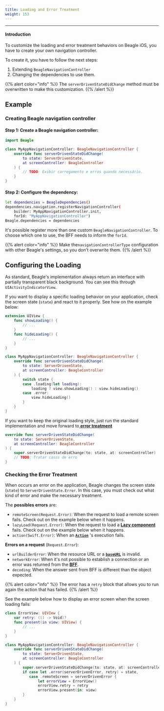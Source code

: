 ```yaml
---
title: Loading and Error Treatment
weight: 153
---
```


---

#### Introduction

To customize the loading and error treatment behaviors on Beagle iOS, you have to create your own navigation controller. 

To create it, you have to follow the next steps: 
1. Extending `BeagleNavigationController`
2. Changing the dependencies to use them. 

{{% alert color="info" %}}
The `serverDrivenStateDidChange` method must be overwritten to make this customization.
{{% /alert %}}

## Example
### Creating Beagle navigation controller

#### **Step 1**: Create a Beagle **navigation controller**:

```swift
import Beagle

class MyAppNavigationController: BeagleNavigationController {
    override func serverDrivenStateDidChange(
        to state: ServerDrivenState,
        at screenController: BeagleController
    ) {
        // TODO: Exibir carregamento e erros quando necessário.
    }
}
```
#### **Step 2**: Configure the dependency:

```bash
let dependencies = BeagleDependencies()
dependencies.navigation.registerNavigationController(
    builder: MyAppNavigationController.init, 
    forId: "MyAppNavigationController")
Beagle.dependencies = dependencies
```

It's possible register more than one custom `BeagleNavigationController`.  To choose which one to use, the BFF needs to inform the `forId`. 

{{% alert color="info" %}}
Make the`navigationControllerType` configuration with other Beagle's settings, so you don't overwrite them. 
{{% /alert %}}

## Configuring the Loading

As standard, Beagle's implementation always return an interface with partially transparent black background. You can see this through `UIActivityIndicatorView`. 

If you want to display a specific loading behavior on your application, check the screen state \(`state`\) and react to it properly. See how on the example below:

```swift
extension UIView {
    func showLoading() {
        // ...
    }
    func hideLoading() {
        // ...
    }
}

class MyAppNavigationController: BeagleNavigationController {
    override func serverDrivenStateDidChange(
        to state: ServerDrivenState,
        at screenController: BeagleController
    ) {
        switch state {
        case .loading(let loading):
            loading ? view.showLoading() : view.hideLoading()
        case .error:
            view.hideLoading()
        }
    }
}
```

If you want to keep the original loading style, just run the standard implementation and move forward to[ **error treatment**](#checking-the-error-treatment)

```swift
override func serverDrivenStateDidChange(
    to state: ServerDrivenState,
    at screenController: BeagleController
) {
    super.serverDrivenStateDidChange(to: state, at: screenController)
    // TODO: Tratar casos de erro
}
```

### Checking the Error Treatment

When occurs an error on the application, Beagle changes the screen state \(`state`\) to `ServerDrivenState.Error`. In this case, you must check out what kind of error and make the necessary treatment. 

The **possibles errors** are:

* `remoteScreen(Request.Error)`: When the request to load a remote screen fails. Check out on the example below when it happens.
* `lazyLoad(Request.Error)`: When the request to load a [**Lazy component**](/api/components/lazy) fails. Check out on the example below when it happens.
* `action(Swift.Error)`: When an [**`Action`**](/api/actions/) 's execution fails.

**Errors on a request** \(`Request.Error`\):

* `urlBuilderError`: When the resource URL or a [**`baseURL`**](/resources/customization/beagle-for-ios/beagles-dependencies#urlbuilder) is invalid.
* `networkError`: When it's not possible to establish a connection or an error was returned from the [**BFF**](/key-concepts#backend-for-frontend).
* `decoding`: When the answer sent from BFF is different than the object expected.

{{% alert color="info" %}}
The error has a `retry` block that allows you to run again the action that has failed.
{{% /alert %}}

See the example below how to display an error screen when the screen loading fails:

```swift
class ErrorView: UIVIew {
    var retry: (() -> Void)?
    func present(in view: UIView) {
        // ...
    }
}

class MyAppNavigationController: BeagleNavigationController {
    override func serverDrivenStateDidChange(
        to state: ServerDrivenState,
        at screenController: BeagleController
    ) {
        super.serverDrivenStateDidChange(to: state, at: screenController)
        if case let .error(serverDrivenError, retry) = state,
           case .remoteScreen = serverDrivenError {
               let errorView = ErrorView()
               errorView.retry = retry
               errorView.present(in: view)
        }
    }
}
```
